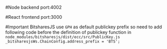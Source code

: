 #Node backend
port:4002

#React frontend
port:3000

#Important
BitsharesJS use `GPH` as default publickey prefix so need to add following code before the definition of publickey function in `node_modules/bitsharesjs/dist/ecc/src/PublicKey.js`
`_bitsharesjsWs.ChainConfig.address_prefix = 'BTS';`